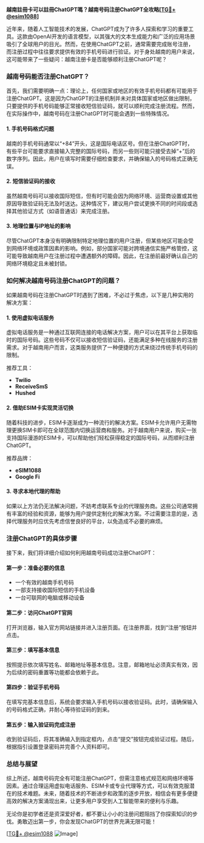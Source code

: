 **越南註冊卡可以註冊ChatGPT嗎？越南号码注册ChatGPT全攻略[[TG💪+ @esim1088](https://t.me/s/esim1088)]**

近年来，随着人工智能技术的发展，ChatGPT成为了许多人探索和学习的重要工具。这款由OpenAI开发的语言模型，以其强大的文本生成能力和广泛的应用场景吸引了全球用户的目光。然而，在使用ChatGPT之前，通常需要完成账号注册，而注册过程中往往要求提供有效的手机号码进行验证。对于身处越南的用户来说，这可能带来了一些疑问：越南注册卡是否能够顺利注册ChatGPT呢？

### **越南号码能否注册ChatGPT？**

首先，我们需要明确一点：理论上，任何国家或地区的有效手机号码都有可能用于注册ChatGPT。这是因为ChatGPT的注册机制并未对具体国家或地区做出限制，只要提供的手机号码能够正常接收短信验证码，就可以顺利完成注册流程。然而，在实际操作中，越南号码在注册ChatGPT时可能会遇到一些特殊情况。

#### **1. 手机号码格式问题**
越南的手机号码通常以“+84”开头，这是国际电话区号。但在注册ChatGPT时，有些平台可能要求直接输入完整的国际号码，而另一些则可能只接受去掉“+”后的数字序列。因此，用户在填写时需要仔细检查要求，并确保输入的号码格式正确无误。

#### **2. 短信验证码的接收**
虽然越南号码可以接收国际短信，但有时可能会因为网络环境、运营商设置或其他原因导致验证码无法及时送达。这种情况下，建议用户尝试更换不同的时间段或选择其他验证方式（如语音通话）来完成注册。

#### **3. 地理位置与IP地址的影响**
尽管ChatGPT本身没有明确限制特定地理位置的用户注册，但某些地区可能会受到网络环境或政策因素的影响。例如，部分国家可能对跨境通信实施严格管控，这可能导致越南用户在注册过程中遭遇额外的障碍。因此，在注册前最好确认自己的网络环境稳定且未被封锁。

### **如何解决越南号码注册ChatGPT的问题？**

如果越南号码在注册ChatGPT时遇到了困难，不必过于焦虑，以下是几种实用的解决方案：

#### **1. 使用虚拟电话服务**
虚拟电话服务是一种通过互联网连接的电话解决方案，用户可以在其平台上获取临时的国际号码。这些号码不仅可以接收短信验证码，还能满足多种在线服务的注册需求。对于越南用户而言，这类服务提供了一种便捷的方式来绕过传统手机号码的限制。

推荐工具：
- **Twilio**
- **ReceiveSmS**
- **Hushed**

#### **2. 借助ESIM卡实现灵活切换**
随着科技的进步，ESIM卡逐渐成为一种流行的解决方案。ESIM卡允许用户无需物理更换SIM卡即可在全球范围内切换运营商和服务。对于越南用户来说，购买一张支持国际漫游的ESIM卡，可以帮助他们轻松获得稳定的国际号码，从而顺利注册ChatGPT。

推荐品牌：
- **eSIM1088**
- **Google Fi**

#### **3. 寻求本地代理的帮助**
如果以上方法仍无法解决问题，不妨考虑联系专业的代理服务商。这些公司通常拥有丰富的经验和资源，能够为用户提供定制化的解决方案。不过需要注意的是，选择代理服务时应优先考虑信誉良好的平台，以免造成不必要的麻烦。

### **注册ChatGPT的具体步骤**

接下来，我们将详细介绍如何利用越南号码成功注册ChatGPT：

#### **第一步：准备必要的信息**
- 一个有效的越南手机号码
- 一部支持接收国际短信的手机设备
- 一台可联网的电脑或移动设备

#### **第二步：访问ChatGPT官网**
打开浏览器，输入官方网站链接并进入注册页面。在注册界面，找到“注册”按钮并点击。

#### **第三步：填写基本信息**
按照提示依次填写姓名、邮箱地址等基本信息。注意，邮箱地址必须真实有效，因为后续的密码重置等功能都会依赖于此。

#### **第四步：验证手机号码**
在填写完基本信息后，系统会要求输入手机号码以接收验证码。此时，请确保输入的号码格式正确，并耐心等待验证码的到来。

#### **第五步：输入验证码完成注册**
收到验证码后，将其准确输入到指定框内，点击“提交”按钮完成验证过程。随后，根据指引设置登录密码并完善个人资料即可。

### **总结与展望**

综上所述，越南号码完全有可能注册ChatGPT，但需注意格式规范和网络环境等因素。通过合理运用虚拟电话服务、ESIM卡或专业代理等方式，可以有效克服潜在的技术难题。未来，随着技术的不断进步和政策的逐步开放，相信会有更多便捷高效的解决方案涌现出来，让更多用户享受到人工智能带来的便利与乐趣。

无论你是初学者还是资深爱好者，都不要让小小的注册问题阻挡了你探索知识的步伐。勇敢迈出第一步，你会发现ChatGPT的世界充满无限可能！

[[TG💪+ @esim1088](https://t.me/s/esim1088) ![Image](https://i.postimg.cc/4NQfJmqS/Snipaste-2025-05-13-00-14-12.png)]